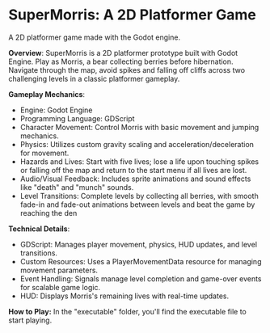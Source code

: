 # SuperMorris: A 2D Platformer Game 
A 2D platformer game made with the Godot engine. 

**Overview**: SuperMorris is a 2D platformer prototype built with Godot Engine. Play as Morris, a bear collecting berries before hibernation. Navigate through the map, avoid spikes and falling off cliffs across two challenging levels in a classic platformer gameplay.

**Gameplay Mechanics**:
- Engine: Godot Engine
- Programming Language: GDScript
- Character Movement: Control Morris with basic movement and jumping mechanics.
- Physics: Utilizes custom gravity scaling and acceleration/deceleration for movement.
- Hazards and Lives: Start with five lives; lose a life upon touching spikes or falling off the map and return to the start menu if all lives are lost.
- Audio/Visual Feedback: Includes sprite animations and sound effects like "death" and "munch" sounds.
- Level Transitions: Complete levels by collecting all berries, with smooth fade-in and fade-out animations between levels and beat the game by reaching the den

**Technical Details**:
- GDScript: Manages player movement, physics, HUD updates, and level transitions.
- Custom Resources: Uses a PlayerMovementData resource for managing movement parameters.
- Event Handling: Signals manage level completion and game-over events for scalable game logic.
- HUD: Displays Morris's remaining lives with real-time updates.

**How to Play:** 
In the "executable" folder, you'll find the executable file to start playing.

